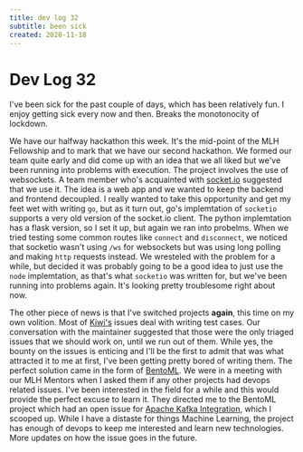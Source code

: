 ```yaml
---
title: dev log 32
subtitle: been sick
created: 2020-11-18
---
```

# Dev Log 32

I've been sick for the past couple of days, which has been relatively fun. I
enjoy getting sick every now and then. Breaks the monotonocity of lockdown.

We have our halfway hackathon this week. It's the mid-point of the MLH
Fellowship and to mark that we have our second hackathon. We formed our team
quite early and did come up with an idea that we all liked but we've been
running into problems with execution. The project involves the use of
websockets. A team member who's acquainted with [socket.io](https://socket.io/)
suggested that we use it. The idea is a web app and we wanted to keep the
backend and frontend decoupled. I really wanted to take this opportunity and
get my feet wet with writing `go`, but as it turn out, go's implemtation of
`socketio` supports a very old version of the socket.io client. The python
implemtation has a flask version, so I set it up, but again we ran into
probelms. When we tried testing some common routes like `connect` and
`disconnect`, we noticed that socketio wasn't using `/ws` for websockets but
was using long polling and making `http` requests instead. We wresteled with
the problem for a while, but decided it was probably going to be a good idea to
just use the `node` implemtation, as that's what `socketio` was written for,
but we've been running into problems again. It's looking pretty troublesome
right about now.

The other piece of news is that I've switched projects **again**, this time on
my own volition. Most of [Kiwi's](https://kiwitcms.org/) issues deal with
writing test cases. Our conversation with the maintainer suggested that those
were the only triaged issues that we should work on, until we run out of them.
While yes, the bounty on the issues is enticing and I'll be the first to admit
that was what attracted it to me at first, I've been getting pretty bored of
writing them. The perfect solution came in the form of
[BentoML](https://github.com/bentoml/bentoml). We were in a meeting with our
MLH Mentors when I asked them if any other projects had devops related issues.
I've been interested in the field for a while and this would provide the
perfect excuse to learn it. They directed me to the BentoML project which had
an open issue for [Apache Kafka
Integration](https://github.com/bentoml/BentoML/issues/1229), which I scooped
up. While I have a distaste for things Machine Learning, the project has enough
of devops to keep me interested and learn new technologies. More updates on how
the issue goes in the future.
